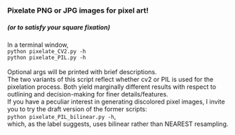 ### Pixelate PNG or JPG images for pixel art!
##### (or to satisfy your square fixation)
In a terminal window, <br>
`python pixelate_CV2.py -h` <br>
`python pixelate_PIL.py -h` <br>
<br>
Optional args will be printed with brief descriptions. <br>
The two variants of this script reflect whether cv2 or PIL is used for the pixelation process. Both yield marginally different results with respect to outlining and decision-making for finer details/features. <br>
If you have a peculiar interest in generating discolored pixel images, I invite you to try the draft version of the former scripts: <br>
`python pixelate_PIL_bilinear.py -h`, <br>
which, as the label suggests, uses bilinear rather than NEAREST resampling.